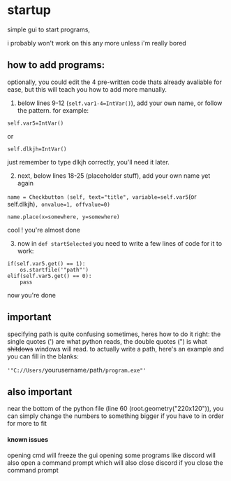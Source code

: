 # startup
simple gui to start programs,

i probably won't work on this any more unless i'm really bored

## how to add programs:

optionally, you could edit the 4 pre-written code thats already avaliable for ease, but this will teach you how to add more manually.

1. below lines 9-12 (`self.var1-4=IntVar()`), add your own name, or follow the pattern. for example:

`self.var5=IntVar()`

or

`self.dlkjh=IntVar()`

just remember to type dlkjh correctly, you'll need it later.

2. next, below lines 18-25 (placeholder stuff), add your own name yet again

`name = Checkbutton (self, text="title", variable=self.var5`(or self.dlkjh)`, onvalue=1, offvalue=0)`

`name.place(x=somewhere, y=somewhere)`

cool ! you're almost done

3. now in ```def startSelected``` you need to write a few lines of code for it to work:
```
if(self.var5.get() == 1):
    os.startfile('"path"')
elif(self.var5.get() == 0):
    pass
```
now you're done

## important
specifying path is quite confusing sometimes, heres how to do it right:
the single quotes (') are what python reads, the double quotes (") is what ~~shitdows~~ windows will read.
to actually write a path, here's an example and you can fill in the blanks:

`'"C://Users/`yourusername`/`path`/program.exe"'`

## also important
near the bottom of the python file (line 60 (root.geometry("220x120")), you can simply change the numbers to something bigger if you have to in order for more to fit

#### known issues
opening cmd will freeze the gui
opening some programs like discord will also open a command prompt which will also close discord if you close the command prompt
